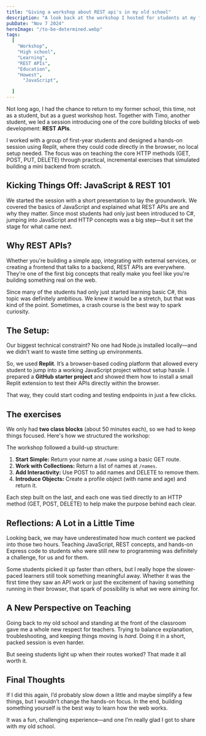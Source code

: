 ```yaml
---
title: "Giving a workshop about REST api's in my old school"
description: "A look back at the workshop I hosted for students at my former school, where we explored the basics of REST APIs through hands-on coding exercises in Replit."
pubDate: "Nov 7 2024"
heroImage: "/to-be-determined.webp"
tags:
  [
    "Workshop",
    "High school",
    "Learning",
    "REST APIs",
    "Education",
    "Howest",
      "JavaScript",

  ]
---
```


Not long ago, I had the chance to return to my former school, this time, not as a student, but as a guest workshop host. Together with Timo, another student, we led a session introducing one of the core building blocks of web development: **REST APIs**.

I worked with a group of first-year students and designed a hands-on session using Replit, where they could code directly in the browser, no local setup needed. The focus was on teaching the core HTTP methods (GET, POST, PUT, DELETE) through practical, incremental exercises that simulated building a mini backend from scratch.


## Kicking Things Off: JavaScript & REST 101

We started the session with a short presentation to lay the groundwork. We covered the basics of JavaScript and explained what REST APIs are and why they matter. Since most students had only just been introduced to C#, jumping into JavaScript and HTTP concepts was a big step—but it set the stage for what came next.

## Why REST APIs?

Whether you're building a simple app, integrating with external services, or creating a frontend that talks to a backend, REST APIs are everywhere. They’re one of the first big concepts that really make you feel like you're building something real on the web.

Since many of the students had only just started learning basic C#, this topic was definitely ambitious. We knew it would be a stretch, but that was kind of the point. Sometimes, a crash course is the best way to spark curiosity.

## The Setup:

Our biggest technical constraint? No one had Node.js installed locally—and we didn’t want to waste time setting up environments.

So, we used **Replit**. It’s a browser-based coding platform that allowed every student to jump into a working JavaScript project without setup hassle. I prepared a **GitHub starter project** and showed them how to install a small Replit extension to test their APIs directly within the browser.

That way, they could start coding and testing endpoints in just a few clicks.


## The exercises

We only had **two class blocks** (about 50 minutes each), so we had to keep things focused. Here's how we structured the workshop:

The workshop followed a build-up structure:

1. **Start Simple:** Return your name at `/name` using a basic GET route.
2. **Work with Collections:** Return a list of names at `/names`.
3. **Add Interactivity:** Use POST to add names and DELETE to remove them.
4. **Introduce Objects:** Create a profile object (with name and age) and return it.

Each step built on the last, and each one was tied directly to an HTTP method (GET, POST, DELETE) to help make the purpose behind each clear.


## Reflections: A Lot in a Little Time

Looking back, we may have underestimated how much content we packed into those two hours. Teaching JavaScript, REST concepts, and hands-on Express code to students who were still new to programming was definitely a challenge, for us and for them.

Some students picked it up faster than others, but I really hope the slower-paced learners still took something meaningful away. Whether it was the first time they saw an API work or just the excitement of having something running in their browser, that spark of possibility is what we were aiming for.



## A New Perspective on Teaching

Going back to my old school and standing at the front of the classroom gave me a whole new respect for teachers. Trying to balance explanation, troubleshooting, and keeping things moving is *hard*. Doing it in a short, packed session is even harder.

But seeing students light up when their routes worked? That made it all worth it.


## Final Thoughts

If I did this again, I’d probably slow down a little and maybe simplify a few things, but I wouldn’t change the hands-on focus. In the end, building something yourself is the best way to learn how the web works.

It was a fun, challenging experience—and one I’m really glad I got to share with my old school.
